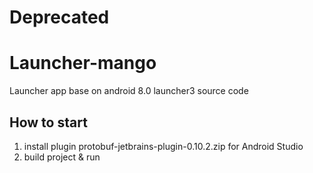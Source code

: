# Deprecated 
# Launcher-mango
Launcher app base on android 8.0 launcher3 source code

## How to start

1. install plugin protobuf-jetbrains-plugin-0.10.2.zip for Android Studio
2. build project & run

